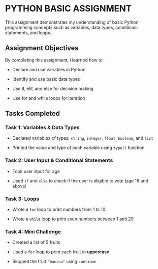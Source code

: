 # PYTHON BASIC ASSIGNMENT

This assignment demonstrates my understanding of basic Python programming concepts such as variables, data types, conditional statements, and loops.

## Assignment Objectives

By completing this assignment, I learned how to:

- Declare and use variables in Python

- Identify and use basic data types

- Use if, elif, and else for decision making

- Use for and while loops for iteration

## Tasks Completed

### Task 1: Variables & Data Types

- Declared variables of types: `string`, `integer`, `float`, `boolean`, and `list`

- Printed the value and type of each variable using `type()` function

### Task 2: User Input & Conditional Statements

- Took user input for age

- Used `if` and `else` to check if the user is eligible to vote (age 18 and above)

### Task 3: Loops

- Wrote a `for` loop to print numbers from 1 to 10

- Wrote a `while` loop to print even numbers between 1 and 20

### Task 4: Mini Challenge

- Created a list of 5 fruits

- Used a `for` loop to print each fruit in **uppercase**

- Skipped the fruit `"banana"` using `continue`

